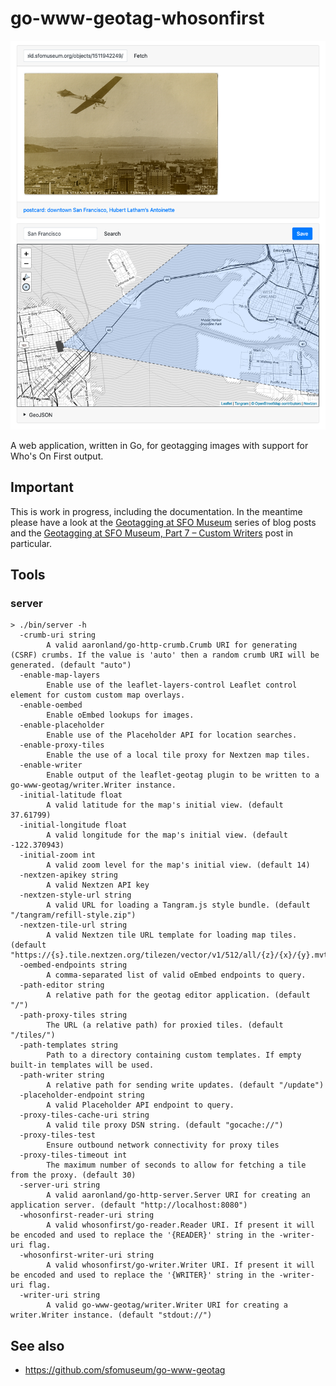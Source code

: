 # go-www-geotag-whosonfirst

![](docs/images/geotag-wof.png)

A web application, written in Go, for geotagging images with support for Who's On First output.

## Important

This is work in progress, including the documentation. In the meantime please have a look at the [Geotagging at SFO Museum](https://millsfield.sfomuseum.org/blog/tags/geotagging) series of blog posts and the [Geotagging at SFO Museum, Part 7 – Custom Writers](https://millsfield.sfomuseum.org/blog/2020/05/01/geotagging-custom-writers/) post in particular.

## Tools

### server

```
> ./bin/server -h
  -crumb-uri string
    	A valid aaronland/go-http-crumb.Crumb URI for generating (CSRF) crumbs. If the value is 'auto' then a random crumb URI will be generated. (default "auto")
  -enable-map-layers
    	Enable use of the leaflet-layers-control Leaflet control element for custom custom map overlays.
  -enable-oembed
    	Enable oEmbed lookups for images.
  -enable-placeholder
    	Enable use of the Placeholder API for location searches.
  -enable-proxy-tiles
    	Enable the use of a local tile proxy for Nextzen map tiles.
  -enable-writer
    	Enable output of the leaflet-geotag plugin to be written to a go-www-geotag/writer.Writer instance.
  -initial-latitude float
    	A valid latitude for the map's initial view. (default 37.61799)
  -initial-longitude float
    	A valid longitude for the map's initial view. (default -122.370943)
  -initial-zoom int
    	A valid zoom level for the map's initial view. (default 14)
  -nextzen-apikey string
    	A valid Nextzen API key
  -nextzen-style-url string
    	A valid URL for loading a Tangram.js style bundle. (default "/tangram/refill-style.zip")
  -nextzen-tile-url string
    	A valid Nextzen tile URL template for loading map tiles. (default "https://{s}.tile.nextzen.org/tilezen/vector/v1/512/all/{z}/{x}/{y}.mvt")
  -oembed-endpoints string
    	A comma-separated list of valid oEmbed endpoints to query.
  -path-editor string
    	A relative path for the geotag editor application. (default "/")
  -path-proxy-tiles string
    	The URL (a relative path) for proxied tiles. (default "/tiles/")
  -path-templates string
    	Path to a directory containing custom templates. If empty built-in templates will be used.
  -path-writer string
    	A relative path for sending write updates. (default "/update")
  -placeholder-endpoint string
    	A valid Placeholder API endpoint to query.
  -proxy-tiles-cache-uri string
    	A valid tile proxy DSN string. (default "gocache://")
  -proxy-tiles-test
    	Ensure outbound network connectivity for proxy tiles
  -proxy-tiles-timeout int
    	The maximum number of seconds to allow for fetching a tile from the proxy. (default 30)
  -server-uri string
    	A valid aaronland/go-http-server.Server URI for creating an application server. (default "http://localhost:8080")
  -whosonfirst-reader-uri string
    	A valid whosonfirst/go-reader.Reader URI. If present it will be encoded and used to replace the '{READER}' string in the -writer-uri flag.
  -whosonfirst-writer-uri string
    	A valid whosonfirst/go-writer.Writer URI. If present it will be encoded and used to replace the '{WRITER}' string in the -writer-uri flag.
  -writer-uri string
    	A valid go-www-geotag/writer.Writer URI for creating a writer.Writer instance. (default "stdout://")
```

## See also

* https://github.com/sfomuseum/go-www-geotag
